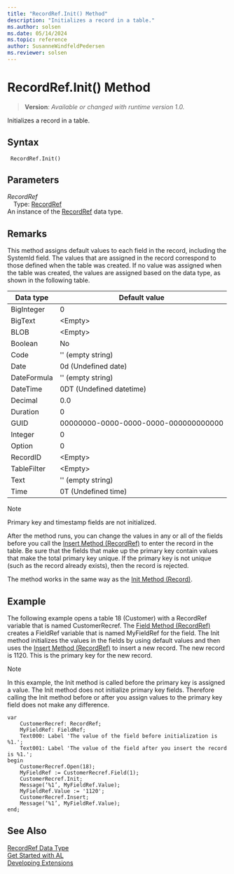 ```yaml
---
title: "RecordRef.Init() Method"
description: "Initializes a record in a table."
ms.author: solsen
ms.date: 05/14/2024
ms.topic: reference
author: SusanneWindfeldPedersen
ms.reviewer: solsen
---
```

[//]: # (START>DO_NOT_EDIT)
[//]: # (IMPORTANT:Do not edit any of the content between here and the END>DO_NOT_EDIT.)
[//]: # (Any modifications should be made in the .xml files in the ModernDev repo.)
# RecordRef.Init() Method
> **Version**: _Available or changed with runtime version 1.0._

Initializes a record in a table.


## Syntax
```AL
 RecordRef.Init()
```
## Parameters
*RecordRef*  
&emsp;Type: [RecordRef](recordref-data-type.md)  
An instance of the [RecordRef](recordref-data-type.md) data type.  


[//]: # (IMPORTANT: END>DO_NOT_EDIT)

## Remarks  

This method assigns default values to each field in the record, including the SystemId field. The values that are assigned in the record correspond to those defined when the table was created. If no value was assigned when the table was created, the values are assigned based on the data type, as shown in the following table.  
  
|Data type|Default value|  
|---------|-------------------|  
|BigInteger|0|  
|BigText|\<Empty>|  
|BLOB|\<Empty>|  
|Boolean|No|  
|Code|'' \(empty string\)|  
|Date|0d \(Undefined date\)|  
|DateFormula|'' \(empty string\)|  
|DateTime|0DT \(Undefined datetime\)|  
|Decimal|0.0|  
|Duration|0|  
|GUID|00000000-0000-0000-0000-000000000000|  
|Integer|0|  
|Option|0|  
|RecordID|\<Empty>|  
|TableFilter|\<Empty>|  
|Text|'' \(empty string\)|  
|Time|0T \(Undefined time\)|  
  
> [!NOTE]  
> Primary key and timestamp fields are not initialized.  
  
After the method runs, you can change the values in any or all of the fields before you call the [Insert Method (RecordRef)](recordref-insert--method.md) to enter the record in the table. Be sure that the fields that make up the primary key contain values that make the total primary key unique. If the primary key is not unique (such as the record already exists), then the record is rejected.  
  
The method works in the same way as the [Init Method (Record)](../record/record-init-method.md).  
  
## Example  
The following example opens a table 18 (Customer) with a RecordRef variable that is named CustomerRecref. The [Field Method (RecordRef)](recordref-field-method.md) creates a FieldRef variable that is named MyFieldRef for the field. The Init method initializes the values in the fields by using default values and then uses the [Insert Method (RecordRef)](recordref-insert--method.md) to insert a new record. The new record is 1120. This is the primary key for the new record.  
  
> [!NOTE]  
> In this example, the Init method is called before the primary key is assigned a value. The Init method does not initialize primary key fields. Therefore calling the Init method before or after you assign values to the primary key field does not make any difference.  
   
```al
var
    CustomerRecref: RecordRef;
    MyFieldRef: FieldRef;
    Text000: Label 'The value of the field before initialization is %1.';
    Text001: Label 'The value of the field after you insert the record is %1.';
begin 
    CustomerRecref.Open(18);  
    MyFieldRef := CustomerRecref.Field(1);  
    CustomerRecref.Init;  
    Message(‘%1’, MyFieldRef.Value);  
    MyFieldRef.Value := '1120';  
    CustomerRecref.Insert;  
    Message(‘%1’, MyFieldRef.Value);  
end;
```  
  

## See Also
[RecordRef Data Type](recordref-data-type.md)  
[Get Started with AL](../../devenv-get-started.md)  
[Developing Extensions](../../devenv-dev-overview.md)